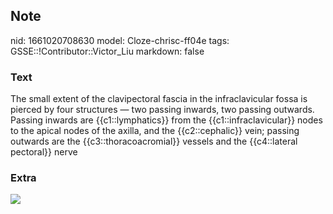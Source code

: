 ## Note
nid: 1661020708630
model: Cloze-chrisc-ff04e
tags: GSSE::!Contributor::Victor_Liu
markdown: false

### Text
<div>
  The small extent of the clavipectoral fascia in the
  infraclavicular fossa is pierced by four structures — two passing
  inwards, two passing outwards.
</div>
<div>
  Passing inwards are {{c1::lymphatics}} from the
  {{c1::infraclavicular}} nodes to the apical nodes of the axilla,
  and the {{c2::cephalic}} vein; passing outwards are the
  {{c3::thoracoacromial}} vessels and the {{c4::lateral pectoral}}
  nerve
</div>

### Extra
<img src="paste-1c74babe0a68ce6315b2b23cf9f377a78a17914a.jpg">
